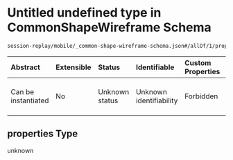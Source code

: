 # Untitled undefined type in CommonShapeWireframe Schema

```txt
session-replay/mobile/_common-shape-wireframe-schema.json#/allOf/1/properties
```



| Abstract            | Extensible | Status         | Identifiable            | Custom Properties | Additional Properties | Access Restrictions | Defined In                                                                                                                        |
| :------------------ | :--------- | :------------- | :---------------------- | :---------------- | :-------------------- | :------------------ | :-------------------------------------------------------------------------------------------------------------------------------- |
| Can be instantiated | No         | Unknown status | Unknown identifiability | Forbidden         | Allowed               | none                | [\_common-shape-wireframe-schema.json\*](../out/session-replay/mobile/_common-shape-wireframe-schema.json "open original schema") |

## properties Type

unknown
